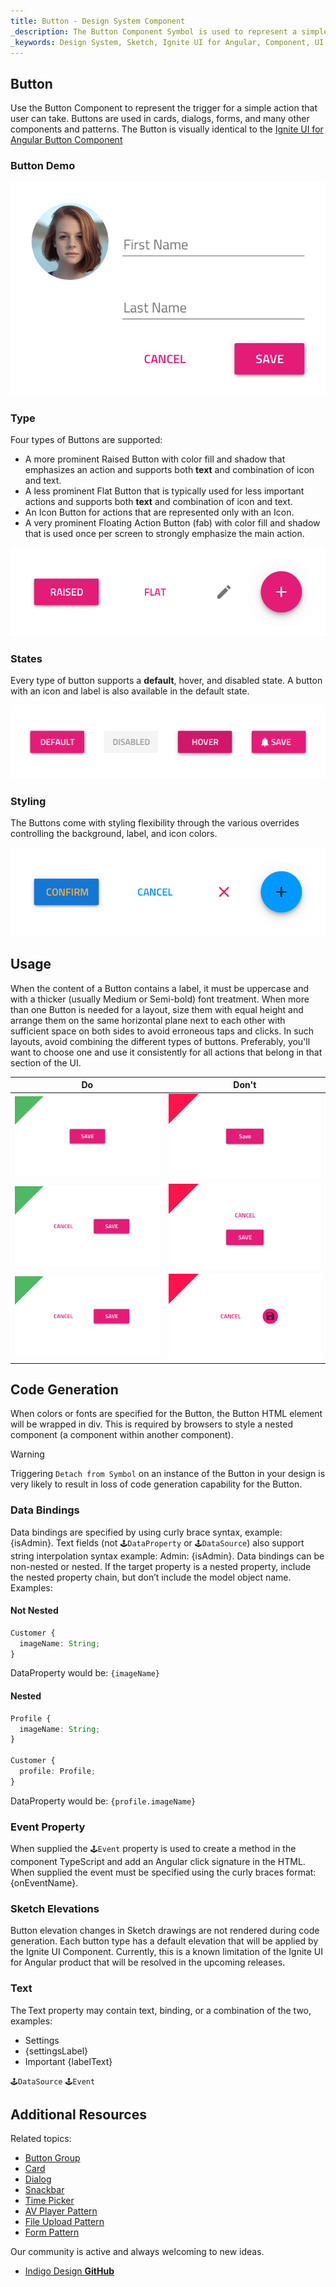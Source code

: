 ```yaml
---
title: Button - Design System Component
_description: The Button Component Symbol is used to represent a simple action. 
_keywords: Design System, Sketch, Ignite UI for Angular, Component, UI Library, Widgets
---
```


## Button

Use the Button Component to represent the trigger for a simple action that user can take. Buttons are used in cards, dialogs, forms, and many other components and patterns. The Button is visually identical to the [Ignite UI for Angular Button Component](https://www.infragistics.com/products/ignite-ui-angular/angular/components/button.html)

### Button Demo

![](../images/button_demo.png)

### Type

Four types of Buttons are supported:

- A more prominent Raised Button with color fill and shadow that emphasizes an action and supports both **text** and combination of icon and text.
- A less prominent Flat Button that is typically used for less important actions and supports both **text** and combination of icon and text.
- An Icon Button for actions that are represented only with an Icon.
- A very prominent Floating Action Button (fab) with color fill and shadow that is used once per screen to strongly emphasize the main action.

![](../images/button_types.png)

### States

Every type of button supports a **default**, hover, and disabled state. A button with an icon and label is also available in the default state.

![](../images/button_states.png)

### Styling

The Buttons come with styling flexibility through the various overrides controlling the background, label, and icon colors.

![](../images/button_styling.png)

## Usage

When the content of a Button contains a label, it must be uppercase and with a thicker (usually Medium or Semi-bold) font treatment. When more than one Button is needed for a layout, size them with equal height and arrange them on the same horizontal plane next to each other with sufficient space on both sides to avoid erroneous taps and clicks. In such layouts, avoid combining the different types of buttons. Preferably, you'll want to choose one and use it consistently for all actions that belong in that section of the UI.

| Do                            | Don't                           |
| ----------------------------- | ------------------------------- |
| ![](../images/button_do1.png) | ![](../images/button_dont1.png) |
| ![](../images/button_do2.png) | ![](../images/button_dont2.png) |
| ![](../images/button_do3.png) | ![](../images/button_dont3.png) |

## Code Generation

When colors or fonts are specified for the Button, the Button HTML element will be wrapped in div. This is required by browsers to style a nested component (a component within another component).

> [!WARNING]
> Triggering `Detach from Symbol` on an instance of the Button in your design is very likely to result in loss of code generation capability for the Button.

### Data Bindings

Data bindings are specified by using curly brace syntax, example: {isAdmin}. Text fields (not `🕹️DataProperty` or `🕹️DataSource`) also support string interpolation syntax example: Admin: {isAdmin}. Data bindings can be non-nested or nested. If the target property is a nested property, include the nested property chain, but don’t include the model object name. Examples:

#### Not Nested

```typescript
Customer {
  imageName: String;
}
```
DataProperty would be: `{imageName}`

#### Nested

```typescript
Profile {
  imageName: String;
}

Customer {
  profile: Profile;
}
```
DataProperty would be: `{profile.imageName}`

### Event Property

When supplied the `🕹️Event` property is used to create a method in the component TypeScript and add an Angular click signature in the HTML. When supplied the event must be specified using the curly braces format: {onEventName}.

### Sketch Elevations

Button elevation changes in Sketch drawings are not rendered during code generation. Each button type has a default elevation that will be applied by the Ignite UI Component. Currently, this is a known limitation of the Ignite UI for Angular product that will be resolved in the upcoming releases.

### Text

The Text property may contain text, binding, or a combination of the two, examples:

- Settings
- {settingsLabel}
- Important {labelText}

`🕹️DataSource`
`🕹️Event`

## Additional Resources

Related topics:

- [Button Group](button-group.md)
- [Card](card.md)
- [Dialog](dialog.md)
- [Snackbar](snackbar.md)
- [Time Picker](time-picker.md)
- [AV Player Pattern](av-player.md)
- [File Upload Pattern](file-upload.md)
- [Form Pattern](forms.md)
  <div class="divider--half"></div>

Our community is active and always welcoming to new ideas.

- [Indigo Design **GitHub**](https://github.com/IgniteUI/design-system-docfx)
